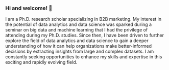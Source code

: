 ### Hi and welcome! 👋 

I am a Ph.D. research scholar specializing in B2B marketing. My interest in the potential of data analytics and data science was sparked during a seminar on big data and machine learning that I had the privilege of attending during my Ph.D. studies. Since then, I have been driven to further explore the field of data analytics and data science to gain a deeper understanding of how it can help organizations make better-informed decisions by extracting insights from large and complex datasets. I am constantly seeking opportunities to enhance my skills and expertise in this exciting and rapidly evolving field.



